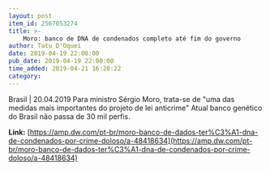 ```yaml
---
layout: post
item_id: 2567053274
title: >-
    Moro: banco de DNA de condenados completo até fim do governo
author: Tatu D'Oquei
date: 2019-04-19 22:00:00
pub_date: 2019-04-19 22:00:00
time_added: 2019-04-21 16:28:22
category: 
---
```


Brasil | 20.04.2019 Para ministro Sérgio Moro, trata-se de "uma das medidas mais importantes do projeto de lei anticrime" Atual banco genético do Brasil não passa de 30 mil perfis.

**Link:** [https://amp.dw.com/pt-br/moro-banco-de-dados-ter%C3%A1-dna-de-condenados-por-crime-doloso/a-48418634](https://amp.dw.com/pt-br/moro-banco-de-dados-ter%C3%A1-dna-de-condenados-por-crime-doloso/a-48418634)

